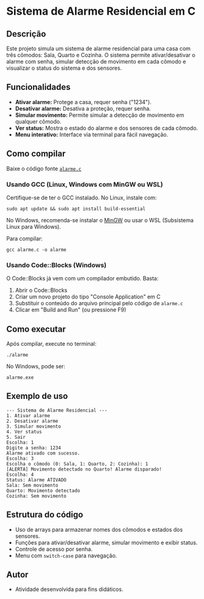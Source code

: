 # Sistema de Alarme Residencial em C

## Descrição
Este projeto simula um sistema de alarme residencial para uma casa com três cômodos: Sala, Quarto e Cozinha. O sistema permite ativar/desativar o alarme com senha, simular detecção de movimento em cada cômodo e visualizar o status do sistema e dos sensores.

## Funcionalidades
- **Ativar alarme:** Protege a casa, requer senha ("1234").
- **Desativar alarme:** Desativa a proteção, requer senha.
- **Simular movimento:** Permite simular a detecção de movimento em qualquer cômodo.
- **Ver status:** Mostra o estado do alarme e dos sensores de cada cômodo.
- **Menu interativo:** Interface via terminal para fácil navegação.


## Como compilar

Baixe o código fonte [`alarme.c`](/software-embarcado/alarme.c) 

### Usando GCC (Linux, Windows com MinGW ou WSL)
Certifique-se de ter o GCC instalado. No Linux, instale com:

```
sudo apt update && sudo apt install build-essential
```
No Windows, recomenda-se instalar o [MinGW](https://www.mingw-w64.org/) ou usar o WSL (Subsistema Linux para Windows).

Para compilar:
```
gcc alarme.c -o alarme
```

### Usando Code::Blocks (Windows)
O Code::Blocks já vem com um compilador embutido. Basta:
1. Abrir o Code::Blocks
2. Criar um novo projeto do tipo "Console Application" em C
3. Substituir o conteúdo do arquivo principal pelo código de `alarme.c`
4. Clicar em "Build and Run" (ou pressione F9)

## Como executar
Após compilar, execute no terminal:

```
./alarme
```
No Windows, pode ser:
```
alarme.exe
```

## Exemplo de uso
```
--- Sistema de Alarme Residencial ---
1. Ativar alarme
2. Desativar alarme
3. Simular movimento
4. Ver status
5. Sair
Escolha: 1
Digite a senha: 1234
Alarme ativado com sucesso.
Escolha: 3
Escolha o cômodo (0: Sala, 1: Quarto, 2: Cozinha): 1
[ALERTA] Movimento detectado no Quarto! Alarme disparado!
Escolha: 4
Status: Alarme ATIVADO
Sala: Sem movimento
Quarto: Movimento detectado
Cozinha: Sem movimento
```

## Estrutura do código
- Uso de arrays para armazenar nomes dos cômodos e estados dos sensores.
- Funções para ativar/desativar alarme, simular movimento e exibir status.
- Controle de acesso por senha.
- Menu com `switch-case` para navegação.

## Autor
- Atividade desenvolvida para fins didáticos.
